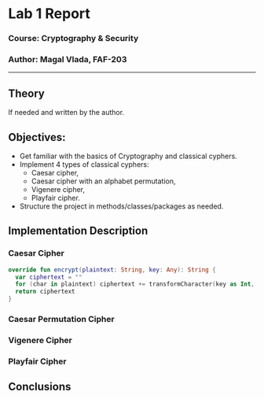 # Lab 1 Report

### Course: Cryptography & Security
### Author: Magal Vlada, FAF-203

----

## Theory
If needed and written by the author.


## Objectives:

* Get familiar with the basics of Cryptography and classical cyphers.
* Implement 4 types of classical cyphers:
  - Caesar cipher,
  - Caesar cipher with an alphabet permutation,
  - Vigenere cipher,
  - Playfair cipher.
* Structure the project in methods/classes/packages as needed.



## Implementation Description

### Caesar Cipher


```kotlin
override fun encrypt(plaintext: String, key: Any): String {
  var ciphertext = ""
  for (char in plaintext) ciphertext += transformCharacter(key as Int, char)
  return ciphertext
}
```

### Caesar Permutation Cipher 

### Vigenere Cipher

### Playfair Cipher


## Conclusions